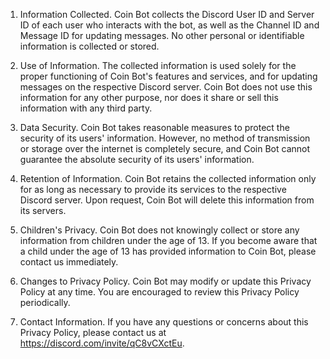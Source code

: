 1. Information Collected. Coin Bot collects the Discord User ID and Server ID of each user who interacts with the bot, as well as the Channel ID and Message ID for updating messages. No other personal or identifiable information is collected or stored.

2. Use of Information. The collected information is used solely for the proper functioning of Coin Bot's features and services, and for updating messages on the respective Discord server. Coin Bot does not use this information for any other purpose, nor does it share or sell this information with any third party.

3. Data Security. Coin Bot takes reasonable measures to protect the security of its users' information. However, no method of transmission or storage over the internet is completely secure, and Coin Bot cannot guarantee the absolute security of its users' information.

4. Retention of Information. Coin Bot retains the collected information only for as long as necessary to provide its services to the respective Discord server. Upon request, Coin Bot will delete this information from its servers.

5. Children's Privacy. Coin Bot does not knowingly collect or store any information from children under the age of 13. If you become aware that a child under the age of 13 has provided information to Coin Bot, please contact us immediately.

6. Changes to Privacy Policy. Coin Bot may modify or update this Privacy Policy at any time. You are encouraged to review this Privacy Policy periodically.

7. Contact Information. If you have any questions or concerns about this Privacy Policy, please contact us at https://discord.com/invite/qC8vCXctEu.
